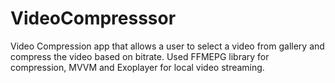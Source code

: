 # VideoCompresssor

Video Compression app that allows a user to select a video from gallery and compress the video based on bitrate.
Used FFMEPG library for compression, MVVM and Exoplayer for local video streaming.
